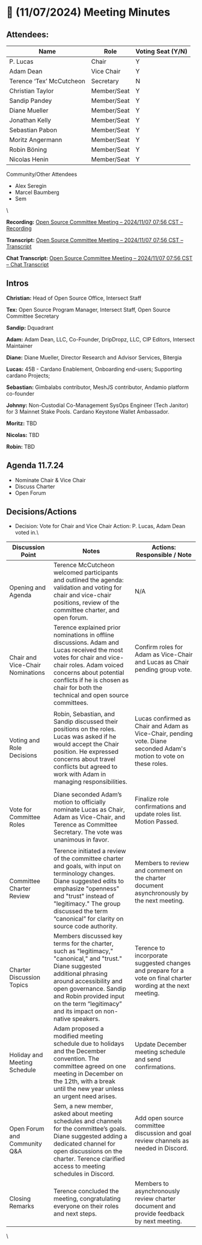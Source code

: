 # 🤤 (11/07/2024) Meeting Minutes

## Attendees:&#x20;

| Name                     | Role        | Voting Seat (Y/N) |
| ------------------------ | ----------- | ----------------- |
| P. Lucas                 | Chair       | Y                 |
| Adam Dean                | Vice Chair  | Y                 |
| Terence ‘Tex’ McCutcheon | Secretary   | N                 |
| Christian Taylor         | Member/Seat | Y                 |
| Sandip Pandey            | Member/Seat | Y                 |
| Diane Mueller            | Member/Seat | Y                 |
| Jonathan Kelly           | Member/Seat | Y                 |
| Sebastian Pabon          | Member/Seat | Y                 |
| Moritz Angermann         | Member/Seat | Y                 |
| Robin Böning             | Member/Seat | Y                 |
| Nicolas Henin            | Member/Seat | Y                 |

Community/Other Attendees

* Alex Seregin
* Marcel Baumberg
* Sem

\


**Recording:** [Open Source Committee Meeting – 2024/11/07 07:56 CST – Recording](https://drive.google.com/file/d/1yiV9mQ1JX2PztY7HIr\_nLdYqS5ckxt4P/view?usp=sharing)

**Transcript:** [Open Source Committee Meeting – 2024/11/07 07:56 CST – Transcript](https://docs.google.com/document/d/1wXDyGK6fu3p-Z8CwEW2lkqPTrWF4FC3gSm0XlOliq2c/edit?usp=sharing)

**Chat Transcript:** [Open Source Committee Meeting – 2024/11/07 07:56 CST – Chat Transcript](https://drive.google.com/file/d/1HJ-IcAThsp-YBaxGdSw65Q8BPyHxaPk8/view?usp=sharing)

## Intros

**Christian:** Head of Open Source Office, Intersect Staff

**Tex:** Open Source Program Manager, Intersect Staff, Open Source Committee Secretary

**Sandip:** Dquadrant

**Adam:** Adam Dean, LLC, Co-Founder, DripDropz, LLC, CIP Editors, Intersect Maintainer

**Diane:** Diane Mueller, Director Research and Advisor Services, Bitergia

**Lucas:** 45B - Cardano Enablement, Onboarding end-users; Supporting cardano Projects;

**Sebastian:** Gimbalabs contributor, MeshJS contributor, Andamio platform co-founder

**Johnny:** Non-Custodial Co-Management SysOps Engineer (Tech Janitor) for 3 Mainnet Stake Pools. Cardano Keystone Wallet Ambassador.

**Moritz:** TBD&#x20;

**Nicolas:** TBD&#x20;

**Robin:** TBD&#x20;

## Agenda 11.7.24

* Nominate Chair & Vice Chair
* Discuss Charter
* Open Forum

## Decisions/Actions

* Decision: Vote for Chair and Vice Chair Action: P. Lucas, Adam Dean voted in.\


| Discussion Point                 | Notes                                                                                                                                                                                                                                                                      | Actions: Responsible / Note                                                                                                            |
| -------------------------------- | -------------------------------------------------------------------------------------------------------------------------------------------------------------------------------------------------------------------------------------------------------------------------- | -------------------------------------------------------------------------------------------------------------------------------------- |
| Opening and Agenda               | Terence McCutcheon welcomed participants and outlined the agenda: validation and voting for chair and vice-chair positions, review of the committee charter, and open forum.                                                                                               | N/A                                                                                                                                    |
| Chair and Vice-Chair Nominations | Terence explained prior nominations in offline discussions. Adam and Lucas received the most votes for chair and vice-chair roles. Adam voiced concerns about potential conflicts if he is chosen as chair for both the technical and open source committees.              | <p>Confirm roles for Adam as Vice-Chair and Lucas as Chair pending group vote.</p><p><br></p>                                          |
| Voting and Role Decisions        | Robin, Sebastian, and Sandip discussed their positions on the roles. Lucas was asked if he would accept the Chair position. He expressed concerns about travel conflicts but agreed to work with Adam in managing responsibilities.                                        | <p>Lucas confirmed as Chair and Adam as Vice-Chair, pending vote. Diane seconded Adam's motion to vote on these roles. </p><p><br></p> |
| Vote for Committee Roles         | Diane seconded Adam’s motion to officially nominate Lucas as Chair, Adam as Vice-Chair, and Terence as Committee Secretary. The vote was unanimous in favor.                                                                                                               | <p>Finalize role confirmations and update roles list. Motion Passed. </p><p><br></p>                                                   |
| Committee Charter Review         | Terence initiated a review of the committee charter and goals, with input on terminology changes. Diane suggested edits to emphasize "openness" and "trust" instead of "legitimacy." The group discussed the term “canonical” for clarity on source code authority.        | <p>Members to review and comment on the charter document asynchronously by the next meeting.</p><p><br></p>                            |
| Charter Discussion Topics        | Members discussed key terms for the charter, such as "legitimacy," "canonical," and "trust." Diane suggested additional phrasing around accessibility and open governance. Sandip and Robin provided input on the term “legitimacy” and its impact on non-native speakers. | <p>Terence to incorporate suggested changes and prepare for a vote on final charter wording at the next meeting.</p><p><br></p>        |
| Holiday and Meeting Schedule     | Adam proposed a modified meeting schedule due to holidays and the December convention. The committee agreed on one meeting in December on the 12th, with a break until the new year unless an urgent need arises.                                                          | <p>Update December meeting schedule and send confirmations.</p><p><br></p>                                                             |
| Open Forum and Community Q\&A    | Sem, a new member, asked about meeting schedules and channels for the committee’s goals. Diane suggested adding a dedicated channel for open discussions on the charter. Terence clarified access to meeting schedules in Discord.                                         | <p>Add open source committee discussion and goal review channels as needed in Discord.</p><p><br></p>                                  |
| Closing Remarks                  | Terence concluded the meeting, congratulating everyone on their roles and next steps.                                                                                                                                                                                      | Members to asynchronously review charter document and provide feedback by next meeting.                                                |

\
